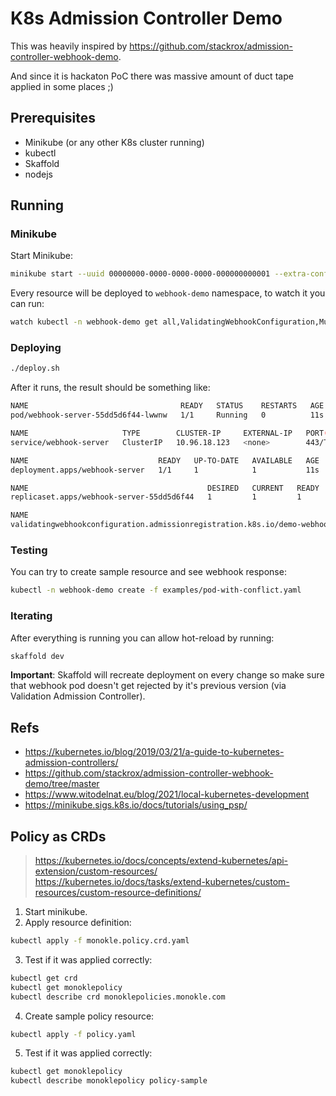 # K8s Admission Controller Demo

This was heavily inspired by https://github.com/stackrox/admission-controller-webhook-demo.

And since it is hackaton PoC there was massive amount of duct tape applied in some places ;)

## Prerequisites

* Minikube (or any other K8s cluster running)
* kubectl
* Skaffold
* nodejs

## Running

### Minikube

Start Minikube:

```bash
minikube start --uuid 00000000-0000-0000-0000-000000000001 --extra-config=apiserver.enable-admission-plugins=ValidatingAdmissionWebhook
```

Every resource will be deployed to `webhook-demo` namespace, to watch it you can run:

```bash
watch kubectl -n webhook-demo get all,ValidatingWebhookConfiguration,MutatingWebhookConfiguration
```

### Deploying

```bash
./deploy.sh
```

After it runs, the result should be something like:

```bash
NAME                                  READY   STATUS    RESTARTS   AGE
pod/webhook-server-55dd5d6f44-lwwnw   1/1     Running   0          11s

NAME                     TYPE        CLUSTER-IP     EXTERNAL-IP   PORT(S)   AGE
service/webhook-server   ClusterIP   10.96.18.123   <none>        443/TCP   11s

NAME                             READY   UP-TO-DATE   AVAILABLE   AGE
deployment.apps/webhook-server   1/1     1            1           11s

NAME                                        DESIRED   CURRENT   READY   AGE
replicaset.apps/webhook-server-55dd5d6f44   1         1         1       11s

NAME                                                                       WEBHOOKS   AGE
validatingwebhookconfiguration.admissionregistration.k8s.io/demo-webhook   1          6s
```

### Testing

You can try to create sample resource and see webhook response:

```bash
kubectl -n webhook-demo create -f examples/pod-with-conflict.yaml
```

### Iterating

After everything is running you can allow hot-reload by running:

```bash
skaffold dev
```

**Important**: Skaffold will recreate deployment on every change so make sure that webhook pod doesn't get rejected by it's previous version (via Validation Admission Controller).

## Refs

* https://kubernetes.io/blog/2019/03/21/a-guide-to-kubernetes-admission-controllers/
* https://github.com/stackrox/admission-controller-webhook-demo/tree/master
* https://www.witodelnat.eu/blog/2021/local-kubernetes-development
* https://minikube.sigs.k8s.io/docs/tutorials/using_psp/

## Policy as CRDs

> https://kubernetes.io/docs/concepts/extend-kubernetes/api-extension/custom-resources/
> https://kubernetes.io/docs/tasks/extend-kubernetes/custom-resources/custom-resource-definitions/

1. Start minikube.
1. Apply resource definition:

```bash
kubectl apply -f monokle.policy.crd.yaml
```

3. Test if it was applied correctly:

```bash
kubectl get crd
kubectl get monoklepolicy
kubectl describe crd monoklepolicies.monokle.com
```

4. Create sample policy resource:

```bash
kubectl apply -f policy.yaml
```

5. Test if it was applied correctly:

```bash
kubectl get monoklepolicy
kubectl describe monoklepolicy policy-sample
```
